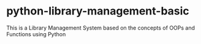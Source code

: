 # python-library-management-basic
This is a Library Management System based on the concepts of OOPs and Functions using Python
